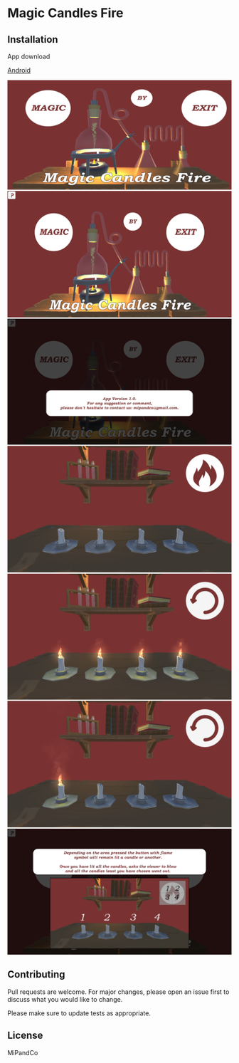# Magic Candles Fire

## Installation

App download

[Android](https://play.google.com/store/apps/details?id=com.mipandco.magiccandlesfire)

![Image](Capturas/0.png)
![Image](Capturas/1.png)
![Image](Capturas/2.png)
![Image](Capturas/3.png)
![Image](Capturas/4.png)
![Image](Capturas/5.png)
![Image](Capturas/6.png)

## Contributing
Pull requests are welcome. For major changes, please open an issue first to discuss what you would like to change.

Please make sure to update tests as appropriate.

## License
MiPandCo
